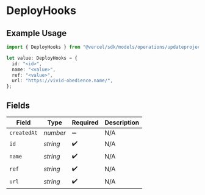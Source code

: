 # DeployHooks

## Example Usage

```typescript
import { DeployHooks } from "@vercel/sdk/models/operations/updateprojectdatacache.js";

let value: DeployHooks = {
  id: "<id>",
  name: "<value>",
  ref: "<value>",
  url: "https://vivid-obedience.name/",
};
```

## Fields

| Field              | Type               | Required           | Description        |
| ------------------ | ------------------ | ------------------ | ------------------ |
| `createdAt`        | *number*           | :heavy_minus_sign: | N/A                |
| `id`               | *string*           | :heavy_check_mark: | N/A                |
| `name`             | *string*           | :heavy_check_mark: | N/A                |
| `ref`              | *string*           | :heavy_check_mark: | N/A                |
| `url`              | *string*           | :heavy_check_mark: | N/A                |